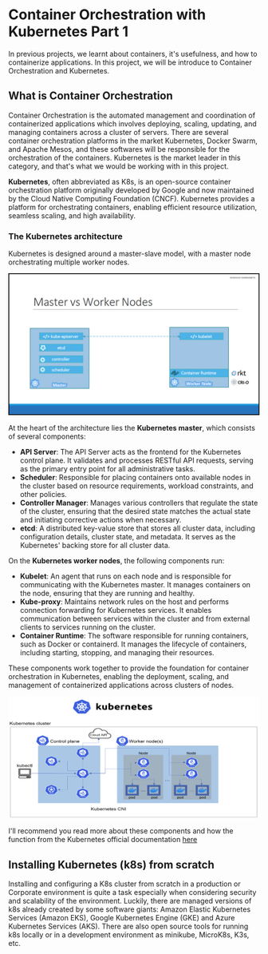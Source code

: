 # Container Orchestration with Kubernetes Part 1

In previous projects, we learnt about containers, it's usefulness, and how to containerize applications. In this project, we will be introduce to Container Orchestration and Kubernetes.

## **What is Container Orchestration**

Container Orchestration is the automated management and coordination of containerized applications which involves deploying, scaling, updating, and managing containers across a cluster of servers. There are several container orchestration platforms in the market Kubernetes, Docker Swarm, and Apache Mesos, and these softwares will be responsible for the orchestration of the containers. Kubernetes is the market leader in this category, and that's what we would be working with in this project.

**Kubernetes**, often abbreviated as K8s, is an open-source container orchestration platform originally developed by Google and now maintained by the Cloud Native Computing Foundation (CNCF). Kubernetes provides a platform for orchestrating containers, enabling efficient resource utilization, seamless scaling, and high availability.

### **The Kubernetes architecture**

Kubernetes is designed around a master-slave model, with a master node orchestrating multiple worker nodes.

![alt text](Images/Img_02.png)

At the heart of the architecture lies the **Kubernetes master**, which consists of several components:

- **API Server**: The API Server acts as the frontend for the Kubernetes control plane. It validates and processes RESTful API requests, serving as the primary entry point for all administrative tasks.
- **Scheduler**: Responsible for placing containers onto available nodes in the cluster based on resource requirements, workload constraints, and other policies.
- **Controller Manager**: Manages various controllers that regulate the state of the cluster, ensuring that the desired state matches the actual state and initiating corrective actions when necessary.
- **etcd**: A distributed key-value store that stores all cluster data, including configuration details, cluster state, and metadata. It serves as the Kubernetes' backing store for all cluster data.

On the **Kubernetes worker nodes**, the following components run:

- **Kubelet**: An agent that runs on each node and is responsible for communicating with the Kubernetes master. It manages containers on the node, ensuring that they are running and healthy.
- **Kube-proxy**: Maintains network rules on the host and performs connection forwarding for Kubernetes services. It enables communication between services within the cluster and from external clients to services running on the cluster.
- **Container Runtime**: The software responsible for running containers, such as Docker or containerd. It manages the lifecycle of containers, including starting, stopping, and managing their resources.

These components work together to provide the foundation for container orchestration in Kubernetes, enabling the deployment, scaling, and management of containerized applications across clusters of nodes.

![alt text](Images/Img_01.png)

I'll recommend you read more about these components and how the function from the Kubernetes official documentation [here](https://kubernetes.io/docs/concepts/overview/components/)

## Installing Kubernetes (k8s) from scratch

Installing and configuring a K8s cluster from scratch in a production or Corporate environment is quite a task especially when considering security and scalability of the environment. Luckily, there are managed versions of k8s already created by some software giants: Amazon Elastic Kubernetes Services (Amazon EKS), Google Kubernetes Engine (GKE) and Azure Kubernetes Services (AKS). There are also open source tools for running k8s locally or in a development environment as minikube, MicroK8s, K3s, etc.
